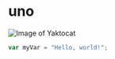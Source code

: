# uno 
![Image of Yaktocat](https://octodex.github.com/images/yaktocat.png) 

``` javascript 
var myVar = "Hello, world!"; 
```

